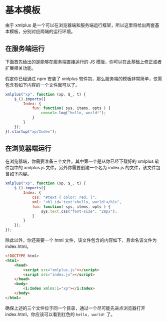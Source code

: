 # 基本模板

由于 xmlplus 是一个可以在浏览器端和服务端运行框架，所以这里将给出两套基本模板，分别对应两端的运行环境。

## 在服务端运行

下面首先给出的是能够在服务端直接运行的 JS 模版，你可以在此基础上修正或者扩展相关功能。

假定你已经通过 npm 安装了 xmlplus 软件包，那么服务端的模板非常简单，仅需包含有如下内容的一个文件就可以了。

```js
xmlplus("xp", function (xp, $_, t) {
    $_().imports({
        Index: {
            fun: function( sys, items, opts ) {
				console.log("hello, world!");
            }
        }
    });
}).startup("xp/Index");
```

## 在浏览器端运行

在浏览器端，你需要准备三个文件，其中第一个是从你已经下载好的 xmlplus 软件包中的 xmlplus.js 文件。另外你需要创建一个名为 index.js 的文件，该文件包含如下内容。

```js
xmlplus("xp", function (xp, $_, t) {
    $_().imports({
        Index: {
            css: "#text { color: red; }",
            xml: "<h1 id='text'>hello, world!</h1>",
            fun: function( sys, items, opts ) {
                sys.text.css("font-size", "28px");
            }
        }
    });
});
```

除此以外，你还需要一个 html 文件，该文件包含的内容如下，且命名该文件为 index.html。

```html
<!DOCTYPE html>
<html>
    <head>
        <script src="xmlplus.js"></script>
        <script src="index.js"></script>
    </head>
    <body>
        <i:Index xmlns:i="xp"></i:Index>
    </body>
</html>
```

确保上述的三个文件位于同一个目录，通过一个尽可能先进点浏览器打开 index.html，你应该可以看到红色的 `hello, world!` 了。